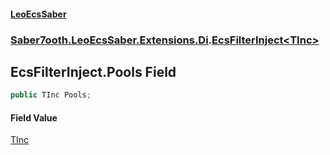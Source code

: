 #### [LeoEcsSaber](index.md 'index')
### [Saber7ooth.LeoEcsSaber.Extensions.Di](Saber7ooth.LeoEcsSaber.Extensions.Di.md 'Saber7ooth.LeoEcsSaber.Extensions.Di').[EcsFilterInject&lt;TInc&gt;](EcsFilterInject_TInc_.md 'Saber7ooth.LeoEcsSaber.Extensions.Di.EcsFilterInject<TInc>')

## EcsFilterInject<TInc>.Pools Field

```csharp
public TInc Pools;
```

#### Field Value
[TInc](EcsFilterInject_TInc_.md#Saber7ooth.LeoEcsSaber.Extensions.Di.EcsFilterInject_TInc_.TInc 'Saber7ooth.LeoEcsSaber.Extensions.Di.EcsFilterInject<TInc>.TInc')